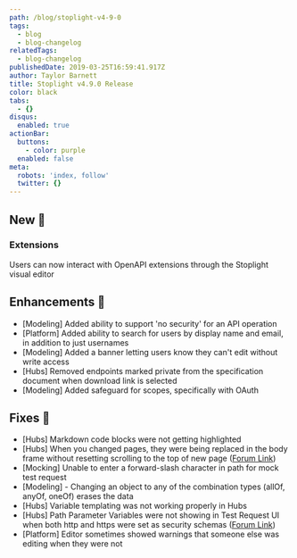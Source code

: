 ```yaml
---
path: /blog/stoplight-v4-9-0
tags:
  - blog
  - blog-changelog
relatedTags:
  - blog-changelog
publishedDate: 2019-03-25T16:59:41.917Z
author: Taylor Barnett
title: Stoplight v4.9.0 Release
color: black
tabs:
  - {}
disqus:
  enabled: true
actionBar:
  buttons:
    - color: purple
  enabled: false
meta:
  robots: 'index, follow'
  twitter: {}
---
```

## New 🚀

### Extensions

Users can now interact with OpenAPI extensions through the Stoplight visual editor

## Enhancements 💪

* [Modeling] Added ability to support 'no security' for an API operation
* [Platform] Added ability to search for users by display name and email, in addition to just usernames
* [Modeling] Added a banner letting users know they can't edit without write access
* [Hubs] Removed endpoints marked private from the specification document when download link is selected
* [Modeling] Added safeguard for scopes, specifically with OAuth

## Fixes 🔧
* [Hubs] Markdown code blocks were not getting highlighted
* [Hubs] When you changed pages, they were being replaced in the body frame without resetting scrolling to the top of new page ([Forum Link](https://community.stoplight.io/t/pages-open-in-weird-spots]))
* [Mocking] Unable to enter a forward-slash character in path for mock test request
* [Modeling] - Changing an object to any of the combination types (allOf, anyOf, oneOf) erases the data
* [Hubs] Variable templating was not working properly in Hubs
* [Hubs] Path Parameter Variables were not showing in Test Request UI when both http and https were set as security schemas ([Forum Link](https://community.stoplight.io/t/variables-missing-from-code-generator-forms))
* [Platform] Editor sometimes showed warnings that someone else was editing when they were not
